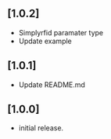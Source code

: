 ## [1.0.2]

* Simplyrfid paramater type
* Update example

## [1.0.1]

* Update README.md

## [1.0.0]

* initial release.
